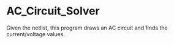 # AC_Circuit_Solver
Given the netlist, this program draws an AC circuit and finds the current/voltage values.
